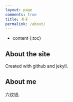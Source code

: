 ```yaml
---
layout: page
comments: true
title: 关于
permalink: /about/
---
```


* content
{:toc}

## About the site

Created with github and jekyll. 

## About me

六纹钱.

